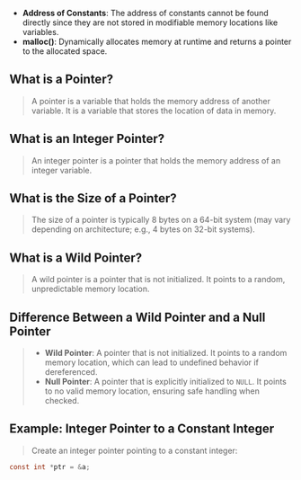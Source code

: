 - **Address of Constants**: The address of constants cannot be found directly since they are not stored in modifiable memory locations like variables.
- **malloc()**: Dynamically allocates memory at runtime and returns a pointer to the allocated space.

## What is a Pointer?

> A pointer is a variable that holds the memory address of another variable. It is a variable that stores the location of data in memory.

## What is an Integer Pointer?

> An integer pointer is a pointer that holds the memory address of an integer variable.

## What is the Size of a Pointer?

> The size of a pointer is typically 8 bytes on a 64-bit system (may vary depending on architecture; e.g., 4 bytes on 32-bit systems).

## What is a Wild Pointer?

> A wild pointer is a pointer that is not initialized. It points to a random, unpredictable memory location.

## Difference Between a Wild Pointer and a Null Pointer

> - **Wild Pointer**: A pointer that is not initialized. It points to a random memory location, which can lead to undefined behavior if dereferenced.
> - **Null Pointer**: A pointer that is explicitly initialized to `NULL`. It points to no valid memory location, ensuring safe handling when checked.

## Example: Integer Pointer to a Constant Integer

> Create an integer pointer pointing to a constant integer:
```c
const int *ptr = &a;
```